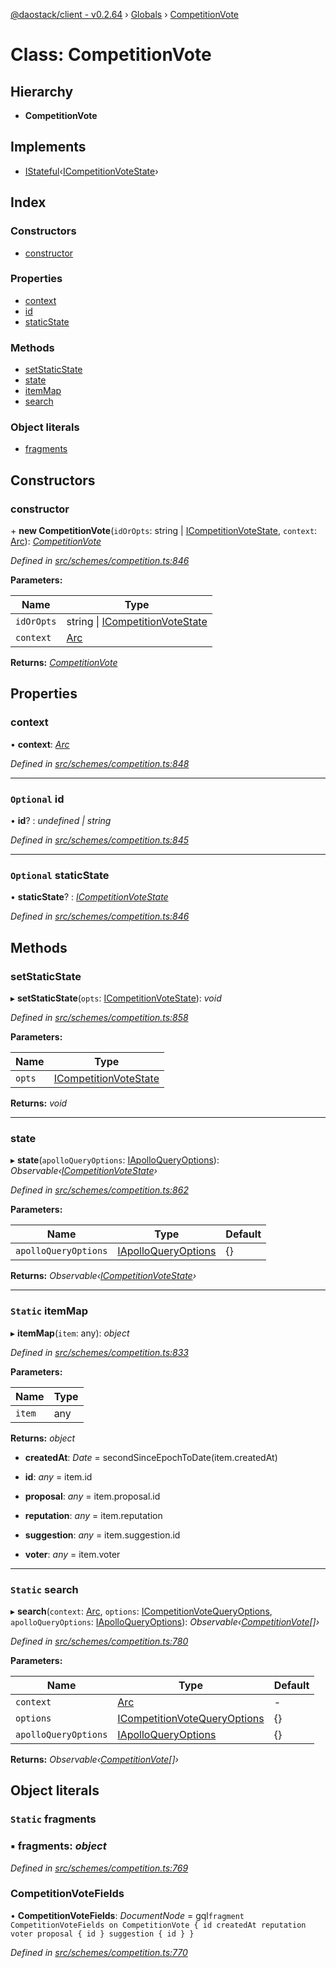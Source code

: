 [@daostack/client - v0.2.64](../README.md) › [Globals](../globals.md) › [CompetitionVote](competitionvote.md)

# Class: CompetitionVote

## Hierarchy

* **CompetitionVote**

## Implements

* [IStateful](../interfaces/istateful.md)‹[ICompetitionVoteState](../interfaces/icompetitionvotestate.md)›

## Index

### Constructors

* [constructor](competitionvote.md#constructor)

### Properties

* [context](competitionvote.md#context)
* [id](competitionvote.md#optional-id)
* [staticState](competitionvote.md#optional-staticstate)

### Methods

* [setStaticState](competitionvote.md#setstaticstate)
* [state](competitionvote.md#state)
* [itemMap](competitionvote.md#static-itemmap)
* [search](competitionvote.md#static-search)

### Object literals

* [fragments](competitionvote.md#static-fragments)

## Constructors

###  constructor

\+ **new CompetitionVote**(`idOrOpts`: string | [ICompetitionVoteState](../interfaces/icompetitionvotestate.md), `context`: [Arc](arc.md)): *[CompetitionVote](competitionvote.md)*

*Defined in [src/schemes/competition.ts:846](https://github.com/dorgtech/client/blob/74940d1/src/schemes/competition.ts#L846)*

**Parameters:**

Name | Type |
------ | ------ |
`idOrOpts` | string &#124; [ICompetitionVoteState](../interfaces/icompetitionvotestate.md) |
`context` | [Arc](arc.md) |

**Returns:** *[CompetitionVote](competitionvote.md)*

## Properties

###  context

• **context**: *[Arc](arc.md)*

*Defined in [src/schemes/competition.ts:848](https://github.com/dorgtech/client/blob/74940d1/src/schemes/competition.ts#L848)*

___

### `Optional` id

• **id**? : *undefined | string*

*Defined in [src/schemes/competition.ts:845](https://github.com/dorgtech/client/blob/74940d1/src/schemes/competition.ts#L845)*

___

### `Optional` staticState

• **staticState**? : *[ICompetitionVoteState](../interfaces/icompetitionvotestate.md)*

*Defined in [src/schemes/competition.ts:846](https://github.com/dorgtech/client/blob/74940d1/src/schemes/competition.ts#L846)*

## Methods

###  setStaticState

▸ **setStaticState**(`opts`: [ICompetitionVoteState](../interfaces/icompetitionvotestate.md)): *void*

*Defined in [src/schemes/competition.ts:858](https://github.com/dorgtech/client/blob/74940d1/src/schemes/competition.ts#L858)*

**Parameters:**

Name | Type |
------ | ------ |
`opts` | [ICompetitionVoteState](../interfaces/icompetitionvotestate.md) |

**Returns:** *void*

___

###  state

▸ **state**(`apolloQueryOptions`: [IApolloQueryOptions](../interfaces/iapolloqueryoptions.md)): *Observable‹[ICompetitionVoteState](../interfaces/icompetitionvotestate.md)›*

*Defined in [src/schemes/competition.ts:862](https://github.com/dorgtech/client/blob/74940d1/src/schemes/competition.ts#L862)*

**Parameters:**

Name | Type | Default |
------ | ------ | ------ |
`apolloQueryOptions` | [IApolloQueryOptions](../interfaces/iapolloqueryoptions.md) |  {} |

**Returns:** *Observable‹[ICompetitionVoteState](../interfaces/icompetitionvotestate.md)›*

___

### `Static` itemMap

▸ **itemMap**(`item`: any): *object*

*Defined in [src/schemes/competition.ts:833](https://github.com/dorgtech/client/blob/74940d1/src/schemes/competition.ts#L833)*

**Parameters:**

Name | Type |
------ | ------ |
`item` | any |

**Returns:** *object*

* **createdAt**: *Date* =  secondSinceEpochToDate(item.createdAt)

* **id**: *any* =  item.id

* **proposal**: *any* =  item.proposal.id

* **reputation**: *any* =  item.reputation

* **suggestion**: *any* =  item.suggestion.id

* **voter**: *any* =  item.voter

___

### `Static` search

▸ **search**(`context`: [Arc](arc.md), `options`: [ICompetitionVoteQueryOptions](../interfaces/icompetitionvotequeryoptions.md), `apolloQueryOptions`: [IApolloQueryOptions](../interfaces/iapolloqueryoptions.md)): *Observable‹[CompetitionVote](competitionvote.md)[]›*

*Defined in [src/schemes/competition.ts:780](https://github.com/dorgtech/client/blob/74940d1/src/schemes/competition.ts#L780)*

**Parameters:**

Name | Type | Default |
------ | ------ | ------ |
`context` | [Arc](arc.md) | - |
`options` | [ICompetitionVoteQueryOptions](../interfaces/icompetitionvotequeryoptions.md) |  {} |
`apolloQueryOptions` | [IApolloQueryOptions](../interfaces/iapolloqueryoptions.md) |  {} |

**Returns:** *Observable‹[CompetitionVote](competitionvote.md)[]›*

## Object literals

### `Static` fragments

### ▪ **fragments**: *object*

*Defined in [src/schemes/competition.ts:769](https://github.com/dorgtech/client/blob/74940d1/src/schemes/competition.ts#L769)*

###  CompetitionVoteFields

• **CompetitionVoteFields**: *DocumentNode* =  gql`fragment CompetitionVoteFields on CompetitionVote {
      id
      createdAt
      reputation
      voter
      proposal { id }
      suggestion { id }
    }`

*Defined in [src/schemes/competition.ts:770](https://github.com/dorgtech/client/blob/74940d1/src/schemes/competition.ts#L770)*

